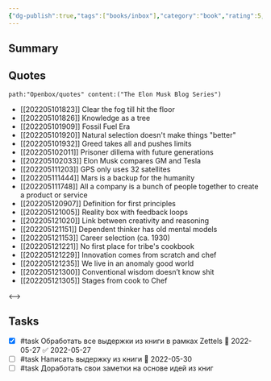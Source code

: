 ```yaml
---
{"dg-publish":true,"tags":["books/inbox"],"category":"book","rating":5,"date":"2022-05-20T19:52:23+03:00","modified_at":"2022-05-27T09:34:15+03:00","permalink":"/refs/the-elon-musk-blog-series/","dgHomeLink":false,"dgPassFrontmatter":true}
---
```





## Summary


## Quotes

```expander
path:"Openbox/quotes" content:("The Elon Musk Blog Series")
```
 
- [[202205101823]] Clear the fog till hit the floor
- [[202205101826]] Knowledge as a tree
- [[202205101909]] Fossil Fuel Era
- [[202205101920]] Natural selection doesn't make things "better"
- [[202205101932]] Greed takes all and pushes limits
- [[202205102011]] Prisoner dillema with future generations
- [[202205102033]] Elon Musk compares GM and Tesla
- [[202205111203]] GPS only uses 32 satellites
- [[202205111444]] Mars is a backup for the humanity
- [[202205111748]] All a company is a bunch of people together to create a product or service
- [[202205120907]] Definition for first principles
- [[202205121005]] Reality box with feedback loops
- [[202205121020]] Link between creativity and reasoning
- [[202205121151]] Dependent thinker has old mental models
- [[202205121153]] Career selection (ca. 1930)
- [[202205121221]] No first place for tribe's cookbook
- [[202205121229]] Innovation comes from scratch and chef
- [[202205121235]] We live in an anomaly good world
- [[202205121300]] Conventional wisdom doesn’t know shit
- [[202205121305]] Stages from cook to Chef
 
<-->

## Tasks

- [x] #task Обработать все выдержки из книги в рамках Zettels 📅 2022-05-27 ✅ 2022-05-27
- [ ] #task Написать выдержку из книги 📅 2022-05-30
- [ ] #task Доработать свои заметки на основе идей из книг
